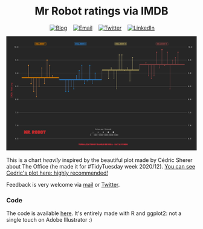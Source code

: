 <h1 align="center"> Mr Robot ratings via IMDB
</h1>

<div align="center">

&nbsp;&nbsp;&nbsp;
<a href="https://daniloderosa.netlify.app"><img border="0" alt="Blog" src="https://assets.dryicons.com/uploads/icon/svg/4926/home.svg" width="40" height="40"></a>&nbsp;&nbsp;&nbsp;
<a href="mailto:danilo.derosa.dd@gmail.com"><img border="0" alt="Email" src="https://assets.dryicons.com/uploads/icon/svg/8007/c804652c-fae4-43d7-b539-187d6a408254.svg" width="40" height="40"></a>&nbsp;&nbsp;&nbsp;
<a href="https://twitter.com/DaniloDeRosa96"><img border="0" alt="Twitter" src="https://assets.dryicons.com/uploads/icon/svg/8385/c23f7ffc-ca8d-4246-8978-ce9f6d5bcc99.svg" width="40" height="40"></a>&nbsp;&nbsp;&nbsp;
<a href="https://www.linkedin.com/in/danilo-derosa/"><img border="0" alt="LinkedIn" src="https://assets.dryicons.com/uploads/icon/svg/8337/a347cd89-1662-4421-be90-58e5e8004eae.svg" width="40" height="40"></a>&nbsp;&nbsp;&nbsp;

</div>
 
![](https://raw.githubusercontent.com/daniloderosa/mrrobot-ratings/main/MrRobot.png)

This is a chart *heavily* inspired by the beautiful plot made by Cédric Sherer about The Office (he made it for #TidyTuesday week 2020/12). [You can see Cedric's plot here: highly recommended!](https://github.com/z3tt/TidyTuesday/tree/master/plots/2020_12)

Feedback is very welcome via [mail](mailto:danilo.derosa.dd@gmail.com) or [Twitter](https://twitter.com/DaniloDeRosa96).

### Code 

The code is available [here](https://github.com/daniloderosa/mrrobot-ratings/blob/main/MrRobot.Rmd). It's entirely made with R and ggplot2: not a single touch on Adobe Illustrator :) 
